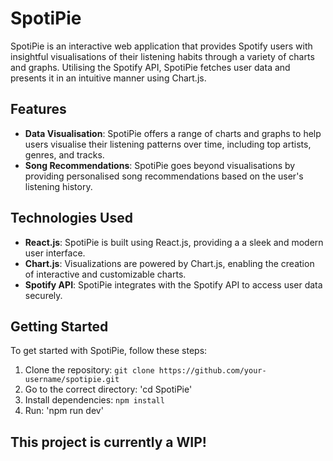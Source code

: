# SpotiPie

SpotiPie is an interactive web application that provides Spotify users with insightful visualisations of their listening habits through a variety of charts and graphs. Utilising the Spotify API, SpotiPie fetches user data and presents it in an intuitive manner using Chart.js.

## Features

- **Data Visualisation**: SpotiPie offers a range of charts and graphs to help users visualise their listening patterns over time, including top artists, genres, and tracks.
- **Song Recommendations**: SpotiPie goes beyond visualisations by providing personalised song recommendations based on the user's listening history.

## Technologies Used

- **React.js**: SpotiPie is built using React.js, providing a a sleek and modern user interface.
- **Chart.js**: Visualizations are powered by Chart.js, enabling the creation of interactive and customizable charts.
- **Spotify API**: SpotiPie integrates with the Spotify API to access user data securely.

## Getting Started

To get started with SpotiPie, follow these steps:

1. Clone the repository: `git clone https://github.com/your-username/spotipie.git`
2. Go to the correct directory: 'cd SpotiPie'
3. Install dependencies: `npm install`
4. Run: 'npm run dev'

## This project is currently a WIP!
